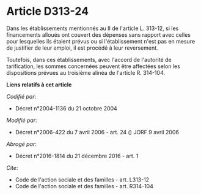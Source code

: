 # Article D313-24

Dans les établissements mentionnés au II de l'article L. 313-12, si les financements alloués ont couvert des dépenses sans
rapport avec celles pour lesquelles ils étaient prévus ou si l'établissement n'est pas en mesure de justifier de leur emploi,
il est procédé à leur reversement. 

Toutefois, dans ces établissements, avec l'accord de l'autorité de tarification, les sommes concernées peuvent être affectées
selon les dispositions prévues au troisième alinéa de l'article R. 314-104.

**Liens relatifs à cet article**

_Codifié par_:

  - Décret n°2004-1136 du 21 octobre 2004

_Modifié par_:

  - Décret n°2006-422 du 7 avril 2006 - art. 24 () JORF 9 avril 2006

_Abrogé par_:

  - Décret n°2016-1814 du 21 décembre 2016 - art. 1

_Cite_:

  - Code de l'action sociale et des familles - art. L313-12
  - Code de l'action sociale et des familles - art. R314-104
